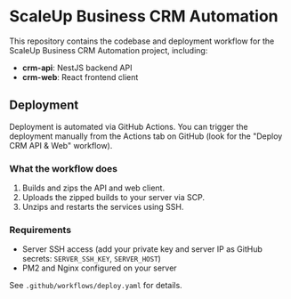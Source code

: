 # ScaleUp Business CRM Automation

This repository contains the codebase and deployment workflow for the ScaleUp Business CRM Automation project, including:

- **crm-api**: NestJS backend API
- **crm-web**: React frontend client

## Deployment

Deployment is automated via GitHub Actions.
You can trigger the deployment manually from the Actions tab on GitHub (look for the "Deploy CRM API & Web" workflow).

### What the workflow does

1. Builds and zips the API and web client.
2. Uploads the zipped builds to your server via SCP.
3. Unzips and restarts the services using SSH.

### Requirements

- Server SSH access (add your private key and server IP as GitHub secrets: `SERVER_SSH_KEY`, `SERVER_HOST`)
- PM2 and Nginx configured on your server

See `.github/workflows/deploy.yaml` for details.